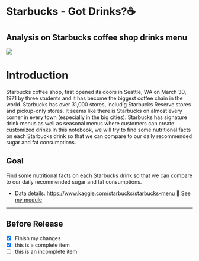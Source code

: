 # Starbucks - Got Drinks?☕
## Analysis on Starbucks coffee shop drinks menu
![](https://stories.starbucks.com/uploads/2019/01/1981-Pike-Place_Exterior_Photo-1-1440x700.jpg)

# Introduction
Starbucks coffee shop, first opened its doors in Seattle, WA on March 30, 1971 by three students and it has become the biggest coffee chain in the world. Starbucks has over 31,000 stores, includig Starbucks Reserve stores and pickup-only stores. It seems like there is Starbucks on almost every corner in every town (especially in the big cities). Starbucks has signature drink menus as well as seasonal menus where customers can create customized drinks.In this notebook, we will try to find some nutritional facts on each Starbucks drink so that we can compare to our daily recommended sugar and fat consumptions.

## Goal
Find some nutritional facts on each Starbucks drink so that we can compare to our daily recommended sugar and fat consumptions. 
 
- Data details: https://www.kaggle.com/starbucks/starbucks-menu
:file_folder: [See my module](link)
___
## Before Release
- [x] Finish my changes
- [x] this is a complete item
- [ ] this is an incomplete item
